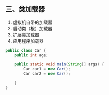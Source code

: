 ## 三、类加载器

1. 虚拟机自带的加载器
2. 启动类（根）加载器
3. 扩展类加载器
4. 应用程序加载器

```java
public class Car {
    public int age;
    
    public static void main(String[] args) {
        Car car1 = new Car();
        Car car2 = new Car();
        
    }
}
```

